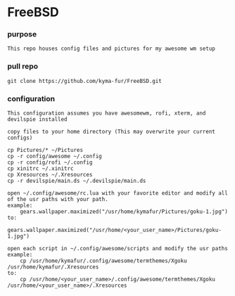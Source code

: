 # FreeBSD

### purpose
    This repo houses config files and pictures for my awesome wm setup

### pull repo
    git clone https://github.com/kyma-fur/FreeBSD.git

### configuration
    This configuration assumes you have awesomewm, rofi, xterm, and devilspie installed

    copy files to your home directory (This may overwrite your current configs)

    cp Pictures/* ~/Pictures
    cp -r config/awesome ~/.config
    cp -r config/rofi ~/.config
    cp xinitrc ~/.xinitrc
    cp Xresources ~/.Xresources
    cp -r devilspie/main.ds ~/.devilspie/main.ds

    open ~/.config/awesome/rc.lua with your favorite editor and modify all of the usr paths with your path.
    example: 
        gears.wallpaper.maximized("/usr/home/kymafur/Pictures/goku-1.jpg")
    to:
        gears.wallpaper.maximized("/usr/home/<your_user_name>/Pictures/goku-1.jpg")

    open each script in ~/.config/awesome/scripts and modify the usr paths
    example:
        cp /usr/home/kymafur/.config/awesome/termthemes/Xgoku /usr/home/kymafur/.Xresources
    to:
        cp /usr/home/<your_user_name>/.config/awesome/termthemes/Xgoku /usr/home/<your_user_name>/.Xresources

